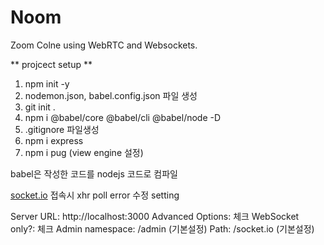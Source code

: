 # Noom

Zoom Colne using WebRTC and Websockets.

** projcect setup **

1. npm init -y
2. nodemon.json, babel.config.json 파일 생성
3. git init .
4. npm i @babel/core @babel/cli @babel/node -D
5. .gitignore 파일생성
6. npm i express
7. npm i pug (view engine 설정)

babel은 작성한 코드를 nodejs 코드로 컴파일

[socket.io](https://admin.socket.io/) 접속시 xhr poll error 수정 setting

Server URL: http://localhost:3000
Advanced Options: 체크
WebSocket only?: 체크
Admin namespace: /admin (기본설정)
Path: /socket.io (기본설정)
